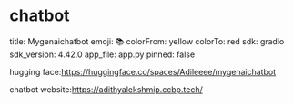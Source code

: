 # chatbot
title: Mygenaichatbot
emoji: 📚
colorFrom: yellow
colorTo: red
sdk: gradio
sdk_version: 4.42.0
app_file: app.py
pinned: false


hugging face:https://huggingface.co/spaces/Adileeee/mygenaichatbot


chatbot website:https://adithyalekshmip.ccbp.tech/
